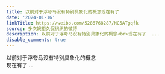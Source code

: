 ```yaml
---
title: 以前对于浮夸马没有特别具象化的概念现在有了
date: '2024-01-16'
linkTitle: https://weibo.com/5286768287/NC5ATgqfk
source: 多次婉拒久保织织的微博
description: 以前对于浮夸马没有特别具象化的概念<br>现在有了  ...
disable_comments: true
---
```

以前对于浮夸马没有特别具象化的概念<br>现在有了  ...